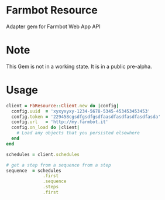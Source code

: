 # Farmbot Resource

Adapter gem for Farmbot Web App API

# Note

This Gem is not in a working state. It is in a public pre-alpha.

# Usage

```ruby
client = FbResource::Client.new do |config|
  config.uuid  = 'xyxyxyxy-1234-5678-5345-453453453453'
  config.token = '229458cgsdfgsdfgsdfaasdfasdfasdfasdfasda'
  config.url   = 'http://my.farmbot.it'
  config.on_load do |client|
    # Load any objects that you persisted elsewhere
  end
end

schedules = client.schedules

# get a step from a sequence from a step
sequence  = schedules
              .first
              .sequence
              .steps
              .first

```

